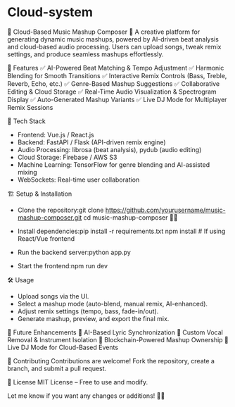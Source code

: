 # Cloud-system

🎵 Cloud-Based Music Mashup Composer 🎵
A creative platform for generating dynamic music mashups, powered by AI-driven beat analysis and cloud-based audio processing. Users can upload songs, tweak remix settings, and produce seamless mashups effortlessly.

🚀 Features
✅ AI-Powered Beat Matching & Tempo Adjustment
✅ Harmonic Blending for Smooth Transitions
✅ Interactive Remix Controls (Bass, Treble, Reverb, Echo, etc.)
✅ Genre-Based Mashup Suggestions
✅ Collaborative Editing & Cloud Storage
✅ Real-Time Audio Visualization & Spectrogram Display
✅ Auto-Generated Mashup Variants
✅ Live DJ Mode for Multiplayer Remix Sessions

🔧 Tech Stack
- Frontend: Vue.js / React.js
- Backend: FastAPI / Flask (API-driven remix engine)
- Audio Processing: librosa (beat analysis), pydub (audio editing)
- Cloud Storage: Firebase / AWS S3
- Machine Learning: TensorFlow for genre blending and AI-assisted mixing
- WebSockets: Real-time user collaboration


🏗️ Setup & Installation
- Clone the repository:git clone https://github.com/yourusername/music-mashup-composer.git
cd music-mashup-composer

- Install dependencies:pip install -r requirements.txt
npm install  # If using React/Vue frontend

- Run the backend server:python app.py

- Start the frontend:npm run dev



🛠️ Usage
- Upload songs via the UI.
- Select a mashup mode (auto-blend, manual remix, AI-enhanced).
- Adjust remix settings (tempo, bass, fade-in/out).
- Generate mashup, preview, and export the final mix.


📌 Future Enhancements
🔹 AI-Based Lyric Synchronization
🔹 Custom Vocal Removal & Instrument Isolation
🔹 Blockchain-Powered Mashup Ownership
🔹 Live DJ Mode for Cloud-Based Events

🎤 Contributing
Contributions are welcome! Fork the repository, create a branch, and submit a pull request.

📜 License
MIT License – Free to use and modify.

Let me know if you want any changes or additions! 🚀🎶
